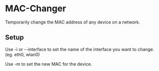 # MAC-Changer
Temporarily change the MAC address of any device on a network.

## Setup

Use -i or --interface to set the name of the interface you want to change. (eg. eth0, wlan0)

Use -m to set the new MAC for the device.
